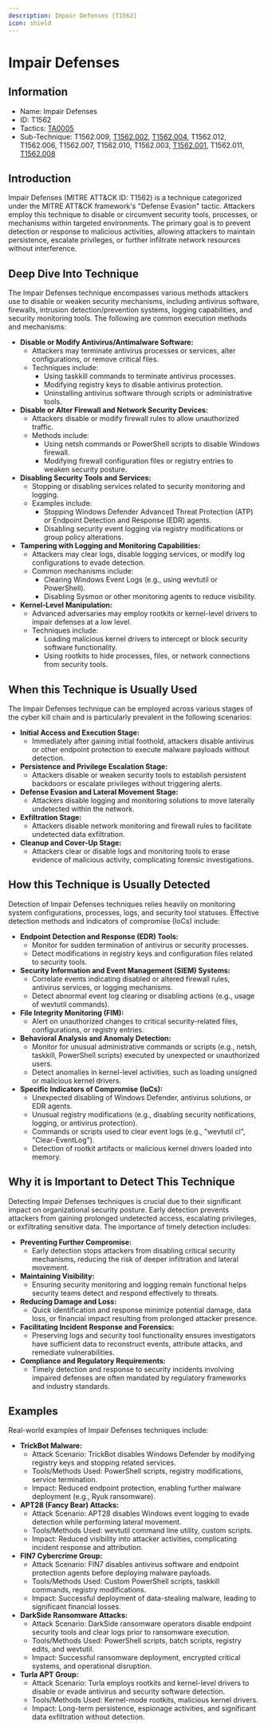 ```yaml
---
description: Impair Defenses [T1562]
icon: shield
---
```


# Impair Defenses

## Information

* Name: Impair Defenses
* ID: T1562
* Tactics: [TA0005](../)
* Sub-Technique: T1562.009, [T1562.002](t1562.002.md), [T1562.004](t1562.004.md), T1562.012, T1562.006, T1562.007, T1562.010, T1562.003, [T1562.001](t1562.001.md), T1562.011, [T1562.008](t1562.008.md)

## Introduction

Impair Defenses (MITRE ATT\&CK ID: T1562) is a technique categorized under the MITRE ATT\&CK framework's "Defense Evasion" tactic. Attackers employ this technique to disable or circumvent security tools, processes, or mechanisms within targeted environments. The primary goal is to prevent detection or response to malicious activities, allowing attackers to maintain persistence, escalate privileges, or further infiltrate network resources without interference.

## Deep Dive Into Technique

The Impair Defenses technique encompasses various methods attackers use to disable or weaken security mechanisms, including antivirus software, firewalls, intrusion detection/prevention systems, logging capabilities, and security monitoring tools. The following are common execution methods and mechanisms:

* **Disable or Modify Antivirus/Antimalware Software:**
  * Attackers may terminate antivirus processes or services, alter configurations, or remove critical files.
  * Techniques include:
    * Using taskkill commands to terminate antivirus processes.
    * Modifying registry keys to disable antivirus protection.
    * Uninstalling antivirus software through scripts or administrative tools.
* **Disable or Alter Firewall and Network Security Devices:**
  * Attackers disable or modify firewall rules to allow unauthorized traffic.
  * Methods include:
    * Using netsh commands or PowerShell scripts to disable Windows firewall.
    * Modifying firewall configuration files or registry entries to weaken security posture.
* **Disabling Security Tools and Services:**
  * Stopping or disabling services related to security monitoring and logging.
  * Examples include:
    * Stopping Windows Defender Advanced Threat Protection (ATP) or Endpoint Detection and Response (EDR) agents.
    * Disabling security event logging via registry modifications or group policy alterations.
* **Tampering with Logging and Monitoring Capabilities:**
  * Attackers may clear logs, disable logging services, or modify log configurations to evade detection.
  * Common mechanisms include:
    * Clearing Windows Event Logs (e.g., using wevtutil or PowerShell).
    * Disabling Sysmon or other monitoring agents to reduce visibility.
* **Kernel-Level Manipulation:**
  * Advanced adversaries may employ rootkits or kernel-level drivers to impair defenses at a low level.
  * Techniques include:
    * Loading malicious kernel drivers to intercept or block security software functionality.
    * Using rootkits to hide processes, files, or network connections from security tools.

## When this Technique is Usually Used

The Impair Defenses technique can be employed across various stages of the cyber kill chain and is particularly prevalent in the following scenarios:

* **Initial Access and Execution Stage:**
  * Immediately after gaining initial foothold, attackers disable antivirus or other endpoint protection to execute malware payloads without detection.
* **Persistence and Privilege Escalation Stage:**
  * Attackers disable or weaken security tools to establish persistent backdoors or escalate privileges without triggering alerts.
* **Defense Evasion and Lateral Movement Stage:**
  * Attackers disable logging and monitoring solutions to move laterally undetected within the network.
* **Exfiltration Stage:**
  * Attackers disable network monitoring and firewall rules to facilitate undetected data exfiltration.
* **Cleanup and Cover-Up Stage:**
  * Attackers clear or disable logs and monitoring tools to erase evidence of malicious activity, complicating forensic investigations.

## How this Technique is Usually Detected

Detection of Impair Defenses techniques relies heavily on monitoring system configurations, processes, logs, and security tool statuses. Effective detection methods and indicators of compromise (IoCs) include:

* **Endpoint Detection and Response (EDR) Tools:**
  * Monitor for sudden termination of antivirus or security processes.
  * Detect modifications in registry keys and configuration files related to security tools.
* **Security Information and Event Management (SIEM) Systems:**
  * Correlate events indicating disabled or altered firewall rules, antivirus services, or logging mechanisms.
  * Detect abnormal event log clearing or disabling actions (e.g., usage of wevtutil commands).
* **File Integrity Monitoring (FIM):**
  * Alert on unauthorized changes to critical security-related files, configurations, or registry entries.
* **Behavioral Analysis and Anomaly Detection:**
  * Monitor for unusual administrative commands or scripts (e.g., netsh, taskkill, PowerShell scripts) executed by unexpected or unauthorized users.
  * Detect anomalies in kernel-level activities, such as loading unsigned or malicious kernel drivers.
* **Specific Indicators of Compromise (IoCs):**
  * Unexpected disabling of Windows Defender, antivirus solutions, or EDR agents.
  * Unusual registry modifications (e.g., disabling security notifications, logging, or antivirus protection).
  * Commands or scripts used to clear event logs (e.g., "wevtutil cl", "Clear-EventLog").
  * Detection of rootkit artifacts or malicious kernel drivers loaded into memory.

## Why it is Important to Detect This Technique

Detecting Impair Defenses techniques is crucial due to their significant impact on organizational security posture. Early detection prevents attackers from gaining prolonged undetected access, escalating privileges, or exfiltrating sensitive data. The importance of timely detection includes:

* **Preventing Further Compromise:**
  * Early detection stops attackers from disabling critical security mechanisms, reducing the risk of deeper infiltration and lateral movement.
* **Maintaining Visibility:**
  * Ensuring security monitoring and logging remain functional helps security teams detect and respond effectively to threats.
* **Reducing Damage and Loss:**
  * Quick identification and response minimize potential damage, data loss, or financial impact resulting from prolonged attacker presence.
* **Facilitating Incident Response and Forensics:**
  * Preserving logs and security tool functionality ensures investigators have sufficient data to reconstruct events, attribute attacks, and remediate vulnerabilities.
* **Compliance and Regulatory Requirements:**
  * Timely detection and response to security incidents involving impaired defenses are often mandated by regulatory frameworks and industry standards.

## Examples

Real-world examples of Impair Defenses techniques include:

* **TrickBot Malware:**
  * Attack Scenario: TrickBot disables Windows Defender by modifying registry keys and stopping related services.
  * Tools/Methods Used: PowerShell scripts, registry modifications, service termination.
  * Impact: Reduced endpoint protection, enabling further malware deployment (e.g., Ryuk ransomware).
* **APT28 (Fancy Bear) Attacks:**
  * Attack Scenario: APT28 disables Windows event logging to evade detection while performing lateral movement.
  * Tools/Methods Used: wevtutil command line utility, custom scripts.
  * Impact: Reduced visibility into attacker activities, complicating incident response and attribution.
* **FIN7 Cybercrime Group:**
  * Attack Scenario: FIN7 disables antivirus software and endpoint protection agents before deploying malware payloads.
  * Tools/Methods Used: Custom PowerShell scripts, taskkill commands, registry modifications.
  * Impact: Successful deployment of data-stealing malware, leading to significant financial losses.
* **DarkSide Ransomware Attacks:**
  * Attack Scenario: DarkSide ransomware operators disable endpoint security tools and clear logs prior to ransomware execution.
  * Tools/Methods Used: PowerShell scripts, batch scripts, registry edits, and wevtutil.
  * Impact: Successful ransomware deployment, encrypted critical systems, and operational disruption.
* **Turla APT Group:**
  * Attack Scenario: Turla employs rootkits and kernel-level drivers to disable or evade antivirus and security software detection.
  * Tools/Methods Used: Kernel-mode rootkits, malicious kernel drivers.
  * Impact: Long-term persistence, espionage activities, and significant data exfiltration without detection.
